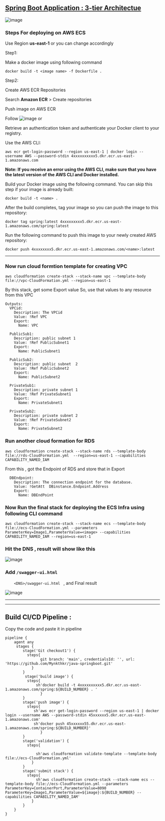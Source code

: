 ## <u><b>Spring Boot Application : 3-tier Architectue</b></u>


![image](https://user-images.githubusercontent.com/54767390/205426044-40d9c537-2fe5-4f43-b4bb-a32d3da42c23.png)


### Steps For deploying on AWS ECS

Use Region <b>us-east-1</b> or you can change accordingly

Step1:

Make a docker image using following command 
```
docker build -t <image name> -f Dockerfile .
```

Step2:

Create AWS ECR Repositories

Search <b>Amazon ECR</b> > Create repositories 

Push image on AWS ECR

Follow   ![image](https://user-images.githubusercontent.com/54767390/205375295-155c87a7-687e-4301-bb6d-f3547fc7cbcd.png) or 

Retrieve an authentication token and authenticate your Docker client to your registry.

Use the AWS CLI:
```
aws ecr get-login-password --region us-east-1 | docker login --username AWS --password-stdin 4xxxxxxxxxx5.dkr.ecr.us-east-1.amazonaws.com
```
<b> Note: If you receive an error using the AWS CLI, make sure that you have the latest version of the AWS CLI and Docker installed. </b>

Build your Docker image using the following command. You can skip this step if your image is already built:
```
docker build -t <name> . 
```
After the build completes, tag your image so you can push the image to this repository:
```
docker tag spring:latest 4xxxxxxxxx5.dkr.ecr.us-east-1.amazonaws.com/spring:latest
```
Run the following command to push this image to your newly created AWS repository:
```
docker push 4xxxxxxxx5.dkr.ecr.us-east-1.amazonaws.com/<name>:latest
```

-----------------------------------------------------------------------------------------------------------------------------------------------
### Now run cloud formtion template for creating VPC
```
aws cloudformation create-stack --stack-name vpc --template-body file://vpc-CloudFormation.yml --region=us-east-1
```
By this stack, get some Export value
So, use that values to any resource from this VPC
```
Outputs:
  VPCid:
    Description: The VPCid
    Value: !Ref VPC
    Export:
      Name: VPC

  PublicSub1:
    Description: public subnet 1
    Value: !Ref PublicSubnet1
    Export:
      Name: PublicSubnet1

  PublicSub2:
    Description: public subnet  2
    Value: !Ref PublicSubnet2
    Export:
      Name: PublicSubnet2

  PrivateSub1:
    Description: private subnet 1
    Value: !Ref PrivateSubnet1
    Export:
      Name: PrivateSubnet1

  PrivateSub2:
    Description: private subnet 2
    Value: !Ref PrivateSubnet2
    Export:
      Name: PrivateSubnet2
```
### Run another cloud formation for RDS 
```
aws cloudformation create-stack --stack-name rds --template-body file://rds-CloudFormation.yml  --region=us-east-1 --capabilities CAPABILITY_NAMED_IAM
```
From this , got the Endpoint of RDS and store that in Export
```
  DBEndpoint:
    Description: The connection endpoint for the database.
    Value: !GetAtt  DBinstance.Endpoint.Address
    Export:
      Name: DBEndPoint 
```
### Now Run the final stack for deploying the ECS Infra using following CLI command 
```
aws cloudformation create-stack --stack-name ecs --template-body file://ecs-CloudFormation.yml --parameters ParameterKey=Image1,ParameterValue=<image> --capabilities CAPABILITY_NAMED_IAM --region=us-east-1
```
### Hit the DNS , result will show like this

![image](https://user-images.githubusercontent.com/54767390/208317697-1b7a81c5-de64-4a49-97d4-98839d87421a.png)

### Add  ``` /swagger-ui.html ``` 

```     <DNS>/swagger-ui.html  ``` , and Final result

![image](https://user-images.githubusercontent.com/54767390/208317833-808b591f-1c2c-4adf-b57e-729a6af953ba.png)




___________________________________________________________________________________________________________________________________
-----------------------------------------------------------------------------------------------------------------------------------
## Build CI/CD Pipeline :
Copy the code and paste it in pipeline
```
pipeline {
    agent any
     stages {
        stage('Git checkout1') {
          steps{
                git branch: 'main', credentialsId: '', url: 'https://github.com/Mynkthkr/java-springboot.git'
            }
        }
         stage('build image') {
          steps{
              sh'docker build -t 4xxxxxxxxxx5.dkr.ecr.us-east-1.amazonaws.com/spring:${BUILD_NUMBER} . '
                }
        }
        stage('push image') {
          steps{
             sh'aws ecr get-login-password --region us-east-1 | docker login --username AWS --password-stdin 45xxxxxx5.dkr.ecr.us-east-1.amazonaws.com'
             sh'docker push 45xxxxxx55.dkr.ecr.us-east-1.amazonaws.com/spring:${BUILD_NUMBER}'
                }
        }  
        stage('validation') {
          steps{
               
              sh'aws cloudformation validate-template --template-body file://ecs-CloudFormation.yml'              
            }
        }
        stage('submit stack') {
          steps{               
              sh'aws cloudformation create-stack --stack-name ecs --template-body file://ecs-CloudFormation.yml --parameters ParameterKey=ContainerPort,ParameterValue=8090 ParameterKey=Image1,ParameterValue=${image}:${BUILD_NUMBER} --capabilities CAPABILITY_NAMED_IAM'
            }
        }                
    }
}

```
